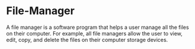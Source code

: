 # File-Manager
A file manager is a software program that helps a user manage all the files on their computer. For example, all file managers allow the user to view, edit, copy, and delete the files on their computer storage devices.

